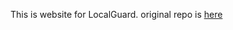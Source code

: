 This is website for LocalGuard. original repo is [here](https://github.com/immoinulmoin/local-guard)

